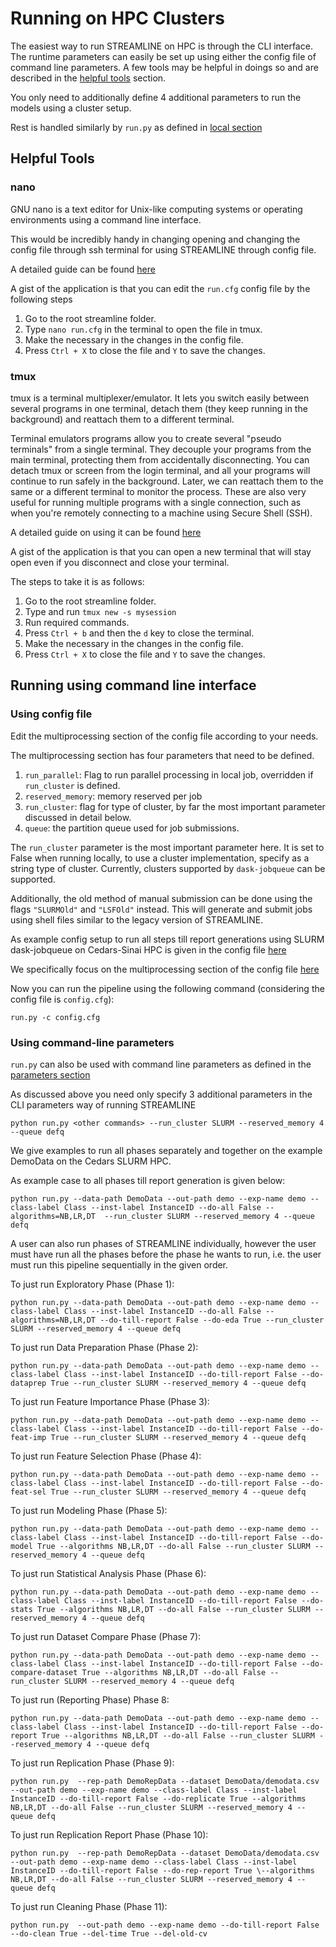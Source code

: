 # Running on HPC Clusters

The easiest way to run STREAMLINE on HPC is through the CLI interface.
The runtime parameters can easily be set up using either the config file 
of command line parameters. A few tools may be helpful in doings so and are described in
the [helpful tools](#helpful-tools) section.

You only need to additionally define 4 additional parameters to run the models
using a cluster setup.

Rest is handled similarly by `run.py` as defined in [local section](local.md#running-on-cli)

## Helpful Tools

### nano
GNU nano is a text editor for Unix-like computing 
systems or operating environments using a command line interface. 

This would be incredibly handy in changing opening and changing the config file through ssh terminal
for using STREAMLINE through config file.

A detailed guide can be found [here](https://www.hostinger.com/tutorials/how-to-install-and-use-nano-text-editor)

A gist of the application is that you can edit the `run.cfg` config file by the following steps
1. Go to the root streamline folder.
2. Type `nano run.cfg` in the terminal to open the file in tmux.
3. Make the necessary in the changes in the config file.
4. Press `Ctrl + X` to close the file and `Y` to save the changes.


### tmux
tmux is a terminal multiplexer/emulator. It lets you switch easily between several programs in one terminal, 
detach them (they keep running in the background) and reattach them to a different terminal. 

Terminal emulators programs allow you to create several "pseudo terminals" from a single terminal.
They decouple your programs from the main terminal, 
protecting them from accidentally disconnecting. 
You can detach tmux or screen from the login terminal, 
and all your programs will continue to run safely in the background. 
Later, we can reattach them to the same or a different terminal to 
monitor the process. These are also very useful for running multiple programs with a single connection, 
such as when you're remotely connecting to a machine using Secure Shell (SSH).

A detailed guide on using it can be found [here](https://www.redhat.com/sysadmin/introduction-tmux-linux)

A gist of the application is that you can open a new terminal 
that will stay open even if you disconnect and close your terminal.

The steps to take it is as follows:
1. Go to the root streamline folder.
2. Type and run `tmux new -s mysession`
3. Run required commands.
4. Press `Ctrl + b` and then the `d` key to close the terminal.
5. Make the necessary in the changes in the config file.
6. Press `Ctrl + X` to close the file and `Y` to save the changes.


## Running using command line interface

### Using config file

Edit the multiprocessing section of the config file according to your needs.

The multiprocessing section has four parameters that need to be defined.
1. `run_parallel`: Flag to run parallel processing in local job, overridden if `run_cluster` is defined. 
2. `reserved_memory`: memory reserved per job
3. `run_cluster`: flag for type of cluster, by far the most important parameter discussed in detail below.
4. `queue`: the partition queue used for job submissions.

The `run_cluster` parameter is the most important parameter here.
It is set to False when running locally, to use a cluster implementation, specify as a 
string type of cluster. Currently, clusters supported by `dask-jobqueue` can be supported.

Additionally, the old method of manual submission can be done using the flags
`"SLURMOld"` and `"LSFOld"` instead. This will generate and submit jobs using shell files 
similar to the legacy version of STREAMLINE.

As example config setup to run all steps till report generations using SLURM dask-jobqueue on Cedars-Sinai HPC
is given in the config 
file [here](https://github.com/UrbsLab/STREAMLINE/blob/dev/cedars.cfg)

We specifically focus on the multiprocessing section of the 
config file [here](https://github.com/UrbsLab/STREAMLINE/blob/04c89ed02cefa1284ee0f078f2631c1c3852c4a8/cedars.cfg#L8-L12)


Now you can run the pipeline using the following command (considering the config file is `config.cfg`): 
```
run.py -c config.cfg
```


### Using command-line parameters

`run.py` can also be used with command line parameters 
as defined in the [parameters section](parameters.md)

As discussed above you need only specify 3 additional parameters in the 
CLI parameters way of running STREAMLINE

```
python run.py <other commands> --run_cluster SLURM --reserved_memory 4 --queue defq
```

We give examples to run all phases separately and together 
on the example DemoData on the Cedars SLURM HPC.

As example case to all phases till report generation is given below:

```
python run.py --data-path DemoData --out-path demo --exp-name demo --class-label Class --inst-label InstanceID --do-all False --algorithms=NB,LR,DT  --run_cluster SLURM --reserved_memory 4 --queue defq
```

A user can also run phases of STREAMLINE individually, 
however the user must have run all the phases before the phase he wants to run, i.e. the user must run this
pipeline sequentially in the given order.

To just run Exploratory Phase (Phase 1):
```
python run.py --data-path DemoData --out-path demo --exp-name demo --class-label Class --inst-label InstanceID --do-all False --algorithms=NB,LR,DT --do-till-report False --do-eda True --run_cluster SLURM --reserved_memory 4 --queue defq
```

To just run Data Preparation Phase (Phase 2):
```
python run.py --data-path DemoData --out-path demo --exp-name demo --class-label Class --inst-label InstanceID --do-till-report False --do-dataprep True --run_cluster SLURM --reserved_memory 4 --queue defq
```


To just run Feature Importance Phase (Phase 3):
```
python run.py --data-path DemoData --out-path demo --exp-name demo --class-label Class --inst-label InstanceID --do-till-report False --do-feat-imp True --run_cluster SLURM --reserved_memory 4 --queue defq
```

To just run Feature Selection Phase (Phase 4):
```
python run.py --data-path DemoData --out-path demo --exp-name demo --class-label Class --inst-label InstanceID --do-till-report False --do-feat-sel True --run_cluster SLURM --reserved_memory 4 --queue defq
```

To just run Modeling Phase (Phase 5):
```
python run.py --data-path DemoData --out-path demo --exp-name demo --class-label Class --inst-label InstanceID --do-till-report False --do-model True --algorithms NB,LR,DT --do-all False --run_cluster SLURM --reserved_memory 4 --queue defq
```

To just run Statistical Analysis Phase (Phase 6):
```
python run.py --data-path DemoData --out-path demo --exp-name demo --class-label Class --inst-label InstanceID --do-till-report False --do-stats True --algorithms NB,LR,DT --do-all False --run_cluster SLURM --reserved_memory 4 --queue defq
```

To just run Dataset Compare Phase (Phase 7):
```
python run.py --data-path DemoData --out-path demo --exp-name demo --class-label Class --inst-label InstanceID --do-till-report False --do-compare-dataset True --algorithms NB,LR,DT --do-all False --run_cluster SLURM --reserved_memory 4 --queue defq
```

To just run (Reporting Phase) Phase 8:
```
python run.py --data-path DemoData --out-path demo --exp-name demo --class-label Class --inst-label InstanceID --do-till-report False --do-report True --algorithms NB,LR,DT --do-all False --run_cluster SLURM --reserved_memory 4 --queue defq
```


To just run Replication Phase (Phase 9):
```
python run.py  --rep-path DemoRepData --dataset DemoData/demodata.csv --out-path demo --exp-name demo --class-label Class --inst-label InstanceID --do-till-report False --do-replicate True --algorithms NB,LR,DT --do-all False --run_cluster SLURM --reserved_memory 4 --queue defq
```

To just run Replication Report Phase (Phase 10):
```
python run.py  --rep-path DemoRepData --dataset DemoData/demodata.csv --out-path demo --exp-name demo --class-label Class --inst-label InstanceID --do-till-report False --do-rep-report True \--algorithms NB,LR,DT --do-all False --run_cluster SLURM --reserved_memory 4 --queue defq
```

To just run Cleaning Phase (Phase 11):
```
python run.py  --out-path demo --exp-name demo --do-till-report False --do-clean True --del-time True --del-old-cv
```
